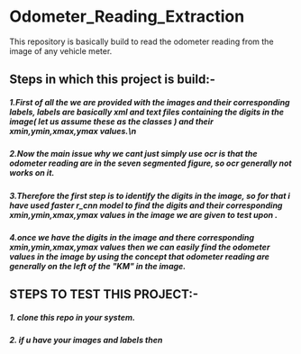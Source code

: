 # Odometer_Reading_Extraction
This repository is basically build to read the odometer reading from the image of any vehicle meter. 
## Steps in which this project is build:-
##### 1.First of all the we are provided with the images and their corresponding labels, labels are basically xml and text files containing the digits in the image( let us assume these as the classes ) and their xmin,ymin,xmax,ymax values.\n
##### 2.Now the main issue why we cant just simply use ocr is that the odometer reading are in the seven segmented figure, so ocr generally not works on it.
##### 3.Therefore the first step is to identify the digits in the image, so for that i have used faster r_cnn model to find the digits and their corresponding xmin,ymin,xmax,ymax values in the image we are given to test upon .
##### 4.once we have the digits in the image and there corresponding xmin,ymin,xmax,ymax values then we can easily find the odometer values in the image by using the concept that odometer reading are generally on the left of the "KM" in the image.
## STEPS TO TEST THIS PROJECT:-
##### 1. clone this repo in your system.
##### 2. if  u have your images and labels then 
